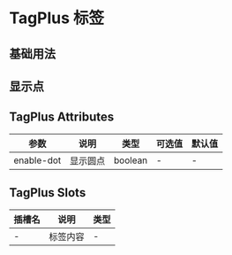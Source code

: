 # TagPlus 标签

## 基础用法

<preview path="../examples/tag-plus/basic.vue"></preview>

## 显示点

<preview path="../examples/tag-plus/dot.vue"></preview>

## TagPlus Attributes

| 参数       | 说明     | 类型    | 可选值 | 默认值 |
| ---------- | -------- | ------- | ------ | ------ |
| enable-dot | 显示圆点 | boolean | -      | -      |

## TagPlus Slots

| 插槽名 | 说明     | 类型 |
| ------ | -------- | ---- |
| -      | 标签内容 | -    |
